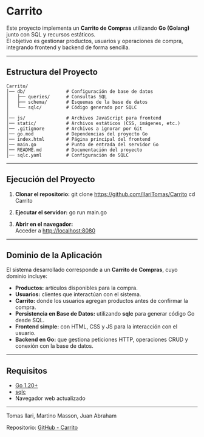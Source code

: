 
# Carrito 

Este proyecto implementa un **Carrito de Compras** utilizando **Go (Golang)** junto con SQL y recursos estáticos.  
El objetivo es gestionar productos, usuarios y operaciones de compra, integrando frontend y backend de forma sencilla.

---

## Estructura del Proyecto

```
Carrito/
│── db/               # Configuración de base de datos
│   ├── queries/      # Consultas SQL
│   ├── schema/       # Esquemas de la base de datos
│   └── sqlc/         # Código generado por SQLC
│
│── js/               # Archivos JavaScript para frontend
│── static/           # Archivos estáticos (CSS, imágenes, etc.)
│── .gitignore        # Archivos a ignorar por Git
│── go.mod            # Dependencias del proyecto Go
│── index.html        # Página principal del frontend
│── main.go           # Punto de entrada del servidor Go
│── README.md         # Documentación del proyecto
│── sqlc.yaml         # Configuración de SQLC
```

---

##  Ejecución del Proyecto

1. **Clonar el repositorio:**
   git clone https://github.com/IlariTomas/Carrito
   cd Carrito
   

2. **Ejecutar el servidor:**
   go run main.go
   

3. **Abrir en el navegador:**  
   Acceder a [http://localhost:8080](http://localhost:8080)

---

##  Dominio de la Aplicación

El sistema desarrollado corresponde a un **Carrito de Compras**, cuyo dominio incluye:  

- **Productos:** artículos disponibles para la compra.  
- **Usuarios:** clientes que interactúan con el sistema.  
- **Carrito:** donde los usuarios agregan productos antes de confirmar la compra.  
- **Persistencia en Base de Datos:** utilizando **sqlc** para generar código Go desde SQL.  
- **Frontend simple:** con HTML, CSS y JS para la interacción con el usuario.  
- **Backend en Go:** que gestiona peticiones HTTP, operaciones CRUD y conexión con la base de datos.

---

##  Requisitos

- [Go 1.20+](https://go.dev/dl/)
- [sqlc](https://docs.sqlc.dev/en/latest/overview/install.html)
- Navegador web actualizado

---

Tomas Ilari, Martino Masson, Juan Abraham

Repositorio: [GitHub - Carrito](https://github.com/IlariTomas/Carrito)
